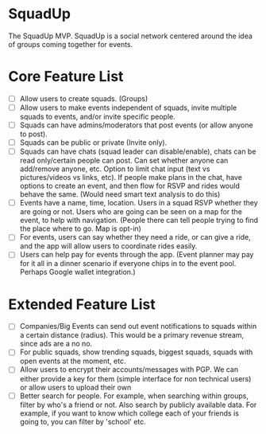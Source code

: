 # SquadUp

The SquadUp MVP. SquadUp is a social network centered around the idea of groups coming together for events.


# Core Feature List
- [ ] Allow users to create squads. (Groups)
- [ ] Allow users to make events independent of squads, invite multiple squads to events, and/or invite specific people.
- [ ] Squads can have admins/moderators that post events (or allow anyone to post).
- [ ] Squads can be public or private (Invite only).
- [ ] Squads can have chats (squad leader can disable/enable), chats can be read only/certain people can post. Can set whether anyone can add/remove anyone, etc. Option to limit chat input (text vs pictures/videos vs links, etc). If people make plans in the chat, have options to create an event, and then flow for RSVP and rides would behave the same. (Would need smart text analysis to do this)
- [ ] Events have a name, time, location. Users in a squad RSVP whether they are going or not. Users who are going can be seen on a map for the event, to help with navigation. (People there can tell people trying to find the place where to go. Map is opt-in)
- [ ] For events, users can say whether they need a ride, or can give a ride, and the app will allow users to coordinate rides easily.
- [ ] Users can help pay for events through the app. (Event planner may pay for it all in a dinner scenario if everyone chips in to the event pool. Perhaps Google wallet integration.)

# Extended Feature List
- [ ] Companies/Big Events can send out event notifications to squads within a certain distance (radius). This would be a primary revenue stream, since ads are a no no.
- [ ] For public squads, show trending squads, biggest squads, squads with open events at the moment, etc.
- [ ] Allow users to encrypt their accounts/messages with PGP. We can either provide a key for them (simple interface for non technical users) or allow users to upload their own
- [ ] Better search for people. For example, when searching within groups, filter by who's a friend or not. Also search by publicly available data. For example, if you want to know which college each of your friends is going to, you can filter by 'school' etc.
